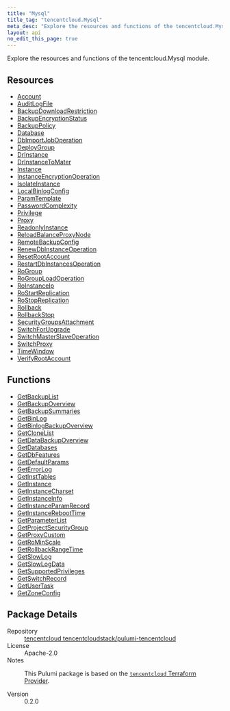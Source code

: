 ```yaml
---
title: "Mysql"
title_tag: "tencentcloud.Mysql"
meta_desc: "Explore the resources and functions of the tencentcloud.Mysql module."
layout: api
no_edit_this_page: true
---
```


<!-- WARNING: this file was generated by Pulumi Docs Generator. -->
<!-- Do not edit by hand unless you're certain you know what you are doing! -->

Explore the resources and functions of the tencentcloud.Mysql module.

<h2 id="resources">Resources</h2>
<ul class="api">
    <li><a href="account/" title="Account"><span class="api-symbol api-symbol--resource"></span>Account</a></li>
    <li><a href="auditlogfile/" title="AuditLogFile"><span class="api-symbol api-symbol--resource"></span>AuditLogFile</a></li>
    <li><a href="backupdownloadrestriction/" title="BackupDownloadRestriction"><span class="api-symbol api-symbol--resource"></span>BackupDownloadRestriction</a></li>
    <li><a href="backupencryptionstatus/" title="BackupEncryptionStatus"><span class="api-symbol api-symbol--resource"></span>BackupEncryptionStatus</a></li>
    <li><a href="backuppolicy/" title="BackupPolicy"><span class="api-symbol api-symbol--resource"></span>BackupPolicy</a></li>
    <li><a href="database/" title="Database"><span class="api-symbol api-symbol--resource"></span>Database</a></li>
    <li><a href="dbimportjoboperation/" title="DbImportJobOperation"><span class="api-symbol api-symbol--resource"></span>DbImportJobOperation</a></li>
    <li><a href="deploygroup/" title="DeployGroup"><span class="api-symbol api-symbol--resource"></span>DeployGroup</a></li>
    <li><a href="drinstance/" title="DrInstance"><span class="api-symbol api-symbol--resource"></span>DrInstance</a></li>
    <li><a href="drinstancetomater/" title="DrInstanceToMater"><span class="api-symbol api-symbol--resource"></span>DrInstanceToMater</a></li>
    <li><a href="instance/" title="Instance"><span class="api-symbol api-symbol--resource"></span>Instance</a></li>
    <li><a href="instanceencryptionoperation/" title="InstanceEncryptionOperation"><span class="api-symbol api-symbol--resource"></span>InstanceEncryptionOperation</a></li>
    <li><a href="isolateinstance/" title="IsolateInstance"><span class="api-symbol api-symbol--resource"></span>IsolateInstance</a></li>
    <li><a href="localbinlogconfig/" title="LocalBinlogConfig"><span class="api-symbol api-symbol--resource"></span>LocalBinlogConfig</a></li>
    <li><a href="paramtemplate/" title="ParamTemplate"><span class="api-symbol api-symbol--resource"></span>ParamTemplate</a></li>
    <li><a href="passwordcomplexity/" title="PasswordComplexity"><span class="api-symbol api-symbol--resource"></span>PasswordComplexity</a></li>
    <li><a href="privilege/" title="Privilege"><span class="api-symbol api-symbol--resource"></span>Privilege</a></li>
    <li><a href="proxy/" title="Proxy"><span class="api-symbol api-symbol--resource"></span>Proxy</a></li>
    <li><a href="readonlyinstance/" title="ReadonlyInstance"><span class="api-symbol api-symbol--resource"></span>ReadonlyInstance</a></li>
    <li><a href="reloadbalanceproxynode/" title="ReloadBalanceProxyNode"><span class="api-symbol api-symbol--resource"></span>ReloadBalanceProxyNode</a></li>
    <li><a href="remotebackupconfig/" title="RemoteBackupConfig"><span class="api-symbol api-symbol--resource"></span>RemoteBackupConfig</a></li>
    <li><a href="renewdbinstanceoperation/" title="RenewDbInstanceOperation"><span class="api-symbol api-symbol--resource"></span>RenewDbInstanceOperation</a></li>
    <li><a href="resetrootaccount/" title="ResetRootAccount"><span class="api-symbol api-symbol--resource"></span>ResetRootAccount</a></li>
    <li><a href="restartdbinstancesoperation/" title="RestartDbInstancesOperation"><span class="api-symbol api-symbol--resource"></span>RestartDbInstancesOperation</a></li>
    <li><a href="rogroup/" title="RoGroup"><span class="api-symbol api-symbol--resource"></span>RoGroup</a></li>
    <li><a href="rogrouploadoperation/" title="RoGroupLoadOperation"><span class="api-symbol api-symbol--resource"></span>RoGroupLoadOperation</a></li>
    <li><a href="roinstanceip/" title="RoInstanceIp"><span class="api-symbol api-symbol--resource"></span>RoInstanceIp</a></li>
    <li><a href="rostartreplication/" title="RoStartReplication"><span class="api-symbol api-symbol--resource"></span>RoStartReplication</a></li>
    <li><a href="rostopreplication/" title="RoStopReplication"><span class="api-symbol api-symbol--resource"></span>RoStopReplication</a></li>
    <li><a href="rollback/" title="Rollback"><span class="api-symbol api-symbol--resource"></span>Rollback</a></li>
    <li><a href="rollbackstop/" title="RollbackStop"><span class="api-symbol api-symbol--resource"></span>RollbackStop</a></li>
    <li><a href="securitygroupsattachment/" title="SecurityGroupsAttachment"><span class="api-symbol api-symbol--resource"></span>SecurityGroupsAttachment</a></li>
    <li><a href="switchforupgrade/" title="SwitchForUpgrade"><span class="api-symbol api-symbol--resource"></span>SwitchForUpgrade</a></li>
    <li><a href="switchmasterslaveoperation/" title="SwitchMasterSlaveOperation"><span class="api-symbol api-symbol--resource"></span>SwitchMasterSlaveOperation</a></li>
    <li><a href="switchproxy/" title="SwitchProxy"><span class="api-symbol api-symbol--resource"></span>SwitchProxy</a></li>
    <li><a href="timewindow/" title="TimeWindow"><span class="api-symbol api-symbol--resource"></span>TimeWindow</a></li>
    <li><a href="verifyrootaccount/" title="VerifyRootAccount"><span class="api-symbol api-symbol--resource"></span>VerifyRootAccount</a></li>
</ul>

<h2 id="functions">Functions</h2>
<ul class="api">
    <li><a href="getbackuplist/" title="GetBackupList"><span class="api-symbol api-symbol--function"></span>GetBackupList</a></li>
    <li><a href="getbackupoverview/" title="GetBackupOverview"><span class="api-symbol api-symbol--function"></span>GetBackupOverview</a></li>
    <li><a href="getbackupsummaries/" title="GetBackupSummaries"><span class="api-symbol api-symbol--function"></span>GetBackupSummaries</a></li>
    <li><a href="getbinlog/" title="GetBinLog"><span class="api-symbol api-symbol--function"></span>GetBinLog</a></li>
    <li><a href="getbinlogbackupoverview/" title="GetBinlogBackupOverview"><span class="api-symbol api-symbol--function"></span>GetBinlogBackupOverview</a></li>
    <li><a href="getclonelist/" title="GetCloneList"><span class="api-symbol api-symbol--function"></span>GetCloneList</a></li>
    <li><a href="getdatabackupoverview/" title="GetDataBackupOverview"><span class="api-symbol api-symbol--function"></span>GetDataBackupOverview</a></li>
    <li><a href="getdatabases/" title="GetDatabases"><span class="api-symbol api-symbol--function"></span>GetDatabases</a></li>
    <li><a href="getdbfeatures/" title="GetDbFeatures"><span class="api-symbol api-symbol--function"></span>GetDbFeatures</a></li>
    <li><a href="getdefaultparams/" title="GetDefaultParams"><span class="api-symbol api-symbol--function"></span>GetDefaultParams</a></li>
    <li><a href="geterrorlog/" title="GetErrorLog"><span class="api-symbol api-symbol--function"></span>GetErrorLog</a></li>
    <li><a href="getinsttables/" title="GetInstTables"><span class="api-symbol api-symbol--function"></span>GetInstTables</a></li>
    <li><a href="getinstance/" title="GetInstance"><span class="api-symbol api-symbol--function"></span>GetInstance</a></li>
    <li><a href="getinstancecharset/" title="GetInstanceCharset"><span class="api-symbol api-symbol--function"></span>GetInstanceCharset</a></li>
    <li><a href="getinstanceinfo/" title="GetInstanceInfo"><span class="api-symbol api-symbol--function"></span>GetInstanceInfo</a></li>
    <li><a href="getinstanceparamrecord/" title="GetInstanceParamRecord"><span class="api-symbol api-symbol--function"></span>GetInstanceParamRecord</a></li>
    <li><a href="getinstancereboottime/" title="GetInstanceRebootTime"><span class="api-symbol api-symbol--function"></span>GetInstanceRebootTime</a></li>
    <li><a href="getparameterlist/" title="GetParameterList"><span class="api-symbol api-symbol--function"></span>GetParameterList</a></li>
    <li><a href="getprojectsecuritygroup/" title="GetProjectSecurityGroup"><span class="api-symbol api-symbol--function"></span>GetProjectSecurityGroup</a></li>
    <li><a href="getproxycustom/" title="GetProxyCustom"><span class="api-symbol api-symbol--function"></span>GetProxyCustom</a></li>
    <li><a href="getrominscale/" title="GetRoMinScale"><span class="api-symbol api-symbol--function"></span>GetRoMinScale</a></li>
    <li><a href="getrollbackrangetime/" title="GetRollbackRangeTime"><span class="api-symbol api-symbol--function"></span>GetRollbackRangeTime</a></li>
    <li><a href="getslowlog/" title="GetSlowLog"><span class="api-symbol api-symbol--function"></span>GetSlowLog</a></li>
    <li><a href="getslowlogdata/" title="GetSlowLogData"><span class="api-symbol api-symbol--function"></span>GetSlowLogData</a></li>
    <li><a href="getsupportedprivileges/" title="GetSupportedPrivileges"><span class="api-symbol api-symbol--function"></span>GetSupportedPrivileges</a></li>
    <li><a href="getswitchrecord/" title="GetSwitchRecord"><span class="api-symbol api-symbol--function"></span>GetSwitchRecord</a></li>
    <li><a href="getusertask/" title="GetUserTask"><span class="api-symbol api-symbol--function"></span>GetUserTask</a></li>
    <li><a href="getzoneconfig/" title="GetZoneConfig"><span class="api-symbol api-symbol--function"></span>GetZoneConfig</a></li>
</ul>

<h2 id="package-details">Package Details</h2>
<dl class="package-details">
	<dt>Repository</dt>
	<dd><a href="https://github.com/tencentcloudstack/pulumi-tencentcloud">tencentcloud tencentcloudstack/pulumi-tencentcloud</a></dd>
	<dt>License</dt>
	<dd>Apache-2.0</dd>
	<dt>Notes</dt>
	<dd><p>This Pulumi package is based on the <a href="https://github.com/tencentcloudstack/terraform-provider-tencentcloud"><code>tencentcloud</code> Terraform Provider</a>.</p>
</dd>
	<dt>Version</dt>
	<dd>0.2.0</dd>
</dl>

